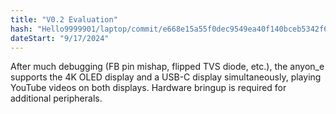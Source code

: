 ```yaml
---
title: "V0.2 Evaluation"
hash: "Hello9999901/laptop/commit/e668e15a55f0dec9549ea40f140bceb5342f6468"
dateStart: "9/17/2024"
---
```


After much debugging (FB pin mishap, flipped TVS diode, etc.), the anyon_e supports the 4K OLED display and a USB-C display simultaneously, playing YouTube videos on both displays. Hardware bringup is required for additional peripherals.
